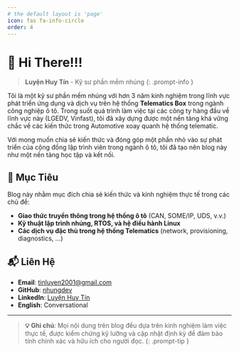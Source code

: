 ```yaml
---
# the default layout is 'page'
icon: fas fa-info-circle
order: 4
---
```


# 🚗 Hi There!!!

> **Luyện Huy Tín** - Kỹ sư phần mềm nhúng
{: .prompt-info }

Tôi là một kỹ sư phần mềm nhúng với hơn 3 năm kinh nghiệm trong lĩnh vực phát triển ứng dụng và dịch vụ trên hệ thống **Telematics Box** trong ngành công nghiệp ô tô. Trong suốt quá trình làm việc tại các công ty hàng đầu về lĩnh vực này (LGEDV, Vinfast), tôi đã xây dựng được một nền tảng khá vững chắc về các kiến thức trong Automotive xoay quanh hệ thống telematic.

Với mong muốn chia sẻ kiến thức và đóng góp một phần nhỏ vào sự phát triển của cộng đồng lập trình viên trong ngành ô tô, tôi đã tạo nên blog này như một nền tảng học tập và kết nối.

## 🎯 Mục Tiêu

Blog này nhằm mục đích chia sẻ kiến thức và kinh nghiệm thực tế trong các chủ đề:

- **Giao thức truyền thông trong hệ thống ô tô** (CAN, SOME/IP, UDS, v.v.)
- **Kỹ thuật lập trình nhúng, RTOS, và hệ điều hành Linux**
- **Các dịch vụ đặc thù trong hệ thống Telematics** (network, provisioning, diagnostics, ...)

## 📬 Liên Hệ

- **Email**: tinluyen2001@gmail.com
- **GitHub**: [nhungdev](https://github.com/nhungdev)
- **LinkedIn**: [Luyện Huy Tín](https://www.linkedin.com/in/luyenhuytin1112/)
- **English**: Conversational

---

> **💡 Ghi chú**: Mọi nội dung trên blog đều dựa trên kinh nghiệm làm việc thực tế, được kiểm chứng kỹ lưỡng và cập nhật định kỳ để đảm bảo tính chính xác và hữu ích cho người đọc.
{: .prompt-tip }
